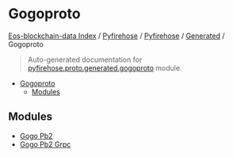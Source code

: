 # Gogoproto

[Eos-blockchain-data Index](../../../../README.md#eos-blockchain-data-index) /
[Pyfirehose](../../../index.md#pyfirehose) /
[Pyfirehose](../../../index.md#pyfirehose) /
[Generated](../index.md#generated) /
Gogoproto

> Auto-generated documentation for [pyfirehose.proto.generated.gogoproto](https://github.com/Krow10/eos-blockchain-data/blob/main/pyfirehose/proto/generated/gogoproto/__init__.py) module.

- [Gogoproto](#gogoproto)
  - [Modules](#modules)

## Modules

- [Gogo Pb2](./gogo_pb2.md)
- [Gogo Pb2 Grpc](./gogo_pb2_grpc.md)